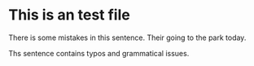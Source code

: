 # This is an test file

There is some mistakes in this sentence.
Their going to the park today.

Ths sentence contains typos and grammatical issues.
